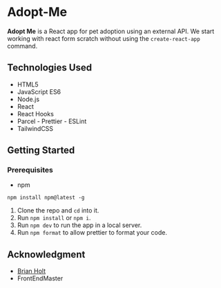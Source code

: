 # Adopt-Me

**Adopt Me** is a React app for pet adoption using an external API.
We start working with react form scratch without using the `create-react-app` command.

## Technologies Used

- HTML5
- JavaScript ES6
- Node.js
- React
- React Hooks
- Parcel - Prettier - ESLint
- TailwindCSS

## Getting Started

### Prerequisites

- npm

```
npm install npm@latest -g
```

1. Clone the repo and `cd` into it.
2. Run `npm install` or `npm i`.
3. Run `npm dev` to run the app in a local server.
4. Run `npm format` to allow prettier to format your code.

## Acknowledgment

- [Brian Holt](https://github.com/btholt)
- FrontEndMaster

